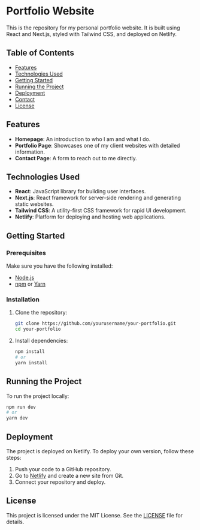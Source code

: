 # Portfolio Website

This is the repository for my personal portfolio website. It is built using React and Next.js, styled with Tailwind CSS, and deployed on Netlify.

## Table of Contents

- [Features](#features)
- [Technologies Used](#technologies-used)
- [Getting Started](#getting-started)
- [Running the Project](#running-the-project)
- [Deployment](#deployment)
- [Contact](#contact)
- [License](#license)

## Features

- **Homepage**: An introduction to who I am and what I do.
- **Portfolio Page**: Showcases one of my client websites with detailed information.
- **Contact Page**: A form to reach out to me directly.

## Technologies Used

- **React**: JavaScript library for building user interfaces.
- **Next.js**: React framework for server-side rendering and generating static websites.
- **Tailwind CSS**: A utility-first CSS framework for rapid UI development.
- **Netlify**: Platform for deploying and hosting web applications.

## Getting Started

### Prerequisites

Make sure you have the following installed:

- [Node.js](https://nodejs.org/en/download/)
- [npm](https://www.npmjs.com/get-npm) or [Yarn](https://yarnpkg.com/)

### Installation

1. Clone the repository:

   ```bash
   git clone https://github.com/yourusername/your-portfolio.git
   cd your-portfolio
   ```

2. Install dependencies:
   ```bash
   npm install
   # or
   yarn install
   ```

## Running the Project

To run the project locally:

```bash
npm run dev
# or
yarn dev
```

## Deployment

The project is deployed on Netlify. To deploy your own version, follow these steps:

1. Push your code to a GitHub repository.
2. Go to [Netlify](https://www.netlify.com/) and create a new site from Git.
3. Connect your repository and deploy.

## License

This project is licensed under the MIT License. See the [LICENSE](LICENSE) file for details.
